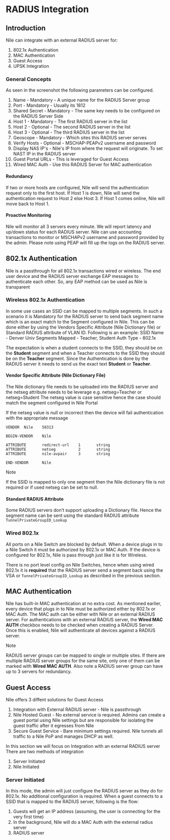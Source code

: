 # RADIUS Integration

## Introduction

Nile can integrate with an external RADIUS server for:
1. 802.1x Authentication
2. MAC Authentication
3. Guest Access
4. UPSK Integration

### General Concepts
As seen in the screenshot the following parameters can be configured.
1. Name - Mandatory - A unique name for the RADIUS Server group
2. Port - Mandatory - Usually its 1812
3. Shared Secret - Mandatory - The same key needs to be configured on the RADIUS Server Side
4. Host 1 - Mandatory - The first RADIUS server in the list
5. Host 2 - Optional - The second RADIUS server in the list
6. Host 3 - Optional - The third RADIUS server in the list
7. Geoscope - Mandatory - Which sites this RADIUS server serves
8. Verify Hosts - Optional - MSCHAP-PEAPv2 username and password
9. Display NAS IP's - Nile's IP from where the request will originate. To set NAST IP in the RADIUS server
10. Guest Portal URLs - This is leveraged for Guest Access
11. Wired MAC Auth - Use this RADIUS Server for MAC authentication

#### Redundancy
If two or more hosts are configured, Nile will send the authentication request only to the first host. If Host 1 is down, Nile will send the authentication request to Host 2 else Host 3. If Host 1 comes online, Nile will move back to Host 1.

#### Proactive Monitoring
Nile will monitor all 3 servers every minute. We will report latency and up/down status for each RADIUS server. Nile can use accounting transactions to monitor or MSCHAPv2 username and password provided by the admin. Please note using PEAP will fill up the logs on the RADIUS server.

## 802.1x Authentication
Nile is a passthrough for all 802.1x transactions wired or wireless. The end user device and the RADIUS server exchange EAP messages to authenticate each other. So, any EAP method can be used as Nile is transparent

### Wireless 802.1x Authentication
In some use cases an SSID can be mapped to multiple segments. In such a scenario it is Mandatory for the RADIUS server to send back segment name which is an exact match to the Segment configured in Nile. This can be done either by using the Vendors Specific Attribute (Nile Dictionary file) or Standard RADIUS attribute of VLAN ID. Following is an example:
SSID Name - Denver Univ
Segments Mapped - Teacher, Student
Auth Type - 802.1x

The expectation is when a student connects to the SSID, they should be on the **Student** segment and when a Teacher connects to the SSID they should be on the **Teacher** segment. Since the Authentication is done by the RADIUS server it needs to send us the exact text **Student** or **Teacher**.

#### Vendor Specific Attribute (Nile Dictionary File)
The Nile dictionary file needs to be uploaded into the RADIUS server and the netseg attribute needs to be leverage e.g. netseg=Teacher or netseg=Student
The netseg value is case sensitive hence the case should match the segment configured in Nile Portal

If the netseg value is null or incorrect then the device will fail authentication with the appropriate message

```
VENDOR  Nile    58313

BEGIN-VENDOR    Nile

ATTRIBUTE       redirect-url    1       string
ATTRIBUTE       netseg          2       string
ATTRIBUTE       nile-avpair     3       string

END-VENDOR      Nile
```

>[!NOTE]  
>If the SSID is mapped to only one segment then the Nile dictionary file is not required or if used netseg can be set to null.

#### Standard RADIUS Attribute
Some RADIUS servers don’t support uploading a Dictionary file. Hence the segment name can be sent using the standard RADIUS attribute `TunnelPrivateGroupID_Lookup`

### Wired 802.1x
All ports on a Nile Switch are blocked by default. When a device plugs in to a Nile Switch it must be authorized by 802.1x or MAC Auth. If the device is configured for 802.1x, Nile is pass through just like it is for Wireless. 

There is no port level config on Nile Switches, hence when using wired 802.1x it is **required** that the RADIUS server send a segment back using the VSA or  `TunnelPrivateGroupID_Lookup` as described in the previous section. 

## MAC Authentication
Nile has built-in MAC authentication at no extra cost. As mentioned earlier, every device that plugs in to Nile must be authorized either by 802.1x or MAC Auth. The MAC auth can be either with Nile or an external RADIUS server. For authentications with an external RADIUS server, the **Wired MAC AUTH** checkbox needs to be checked when creating a RADIUS Server. Once this is enabled, Nile will authenticate all devices against a RADIUS server.

>[!NOTE]  
>RADIUS server groups can be mapped to single or multiple sites. If there are multiple RADIUS server groups for the same site, only one of them can be marked with **Wired MAC AUTH**. Also note a RADIUS server group can have up to 3 servers for redundancy.

## Guest Access
Nile offers 3 diffent solutions for Guest Access
1. Integration with External RADIUS server - Nile is passthrough
2. Nile Hosted Guest - No external service is required. Admins can create a guest portal using Nile settings but are responsible for isolating the guest traffic after it egresses from Nile
3. Secure Guest Service - Bare minimum settings required. Nile tunnels all traffic to a Nile PoP and manages DHCP as well.

In this section we will focus on Integration with an external RADIUS server
There are two methods of integration
1. Server Initiated 
2. Nile Initiated

### Server Initiated
In this mode, the admin will just configure the RADIUS server as they do for 802.1x. No additional configuration is required. When a guest connects to a SSID that is mapped to the RADIUS server, following is the flow:
1. Guests will get an IP address (assuming, the user is connecting for the very first time)
2. In the background, Nile will do a MAC Auth with the external radius server
3. RADIUS server 